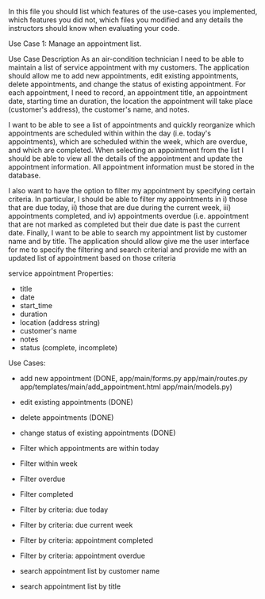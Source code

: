 In this file you should list which features of the use-cases you implemented, which features you did not, which files you modified and any details the instructors should know when evaluating your code.


Use Case 1: Manage an appointment list.

Use Case Description As an air-condition technician I need to be able to maintain a list of service
appointment with my customers. The application should allow me to add new appointments, edit
existing appointments, delete appointments, and change the status of existing appointment. For
each appointment, I need to record, an appointment title, an appointment date, starting time an
duration, the location the appointment will take place (customer's address), the customer's name,
and notes.

I want to be able to see a list of appointments and quickly reorganize which appointments are
scheduled within within the day (i.e. today's appointments), which are scheduled within the week,
which are overdue, and which are completed. When selecting an appointment from the list I should
be able to view all the details of the appointment and update the appointment information. All
appointment information must be stored in the database.

I also want to have the option to filter my appointment by specifying certain criteria. In particular, I
should be able to filter my appointments in i) those that are due today, ii) those that are due during
the current week, iii) appointments completed, and iv) appointments overdue (i.e. appointment that
are not marked as completed but their due date is past the current date. Finally, I want to be able to
search my appointment list by customer name and by title. The application should allow give me the
user interface for me to specify the filtering and search criterial and provide me with an updated list of
appointment based on those criteria

service appointment
Properties:
- title
- date
- start_time
- duration
- location (address string)
- customer's name
- notes
- status (complete, incomplete)

Use Cases:
- add new appointment (DONE, app/main/forms.py app/main/routes.py app/templates/main/add_appointment.html app/main/models.py)
- edit existing appointments (DONE)
- delete appointments (DONE)
- change status of existing appointments (DONE)

- Filter which appointments are within today
- Filter within week
- Filter overdue
- Filter completed

- Filter by criteria: due today
- Filter by criteria: due current week
- Filter by criteria: appointment completed
- Filter by criteria: appointment overdue

- search appointment list by customer name
- search appointment list by title

